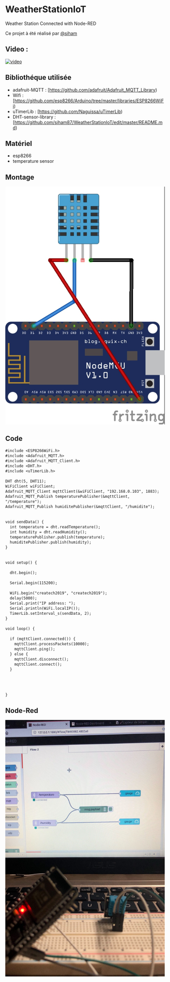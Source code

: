 # WeatherStationIoT

Weather Station Connected with Node-RED

Ce projet à été réalisé par [@siham](https://github.com/siham87) 
## Video :
[![video](https://img.youtube.com/vi/_DZRN9IsLjPY.jpg)](https://www.youtube.com/watch?v=_DZRN9IsLjPY)


## **Bibliothéque utilisée**
+ adafruit-MQTT : [https://github.com/adafruit/Adafruit_MQTT_Library)
+ Wifi : [https://github.com/esp8266/Arduino/tree/master/libraries/ESP8266WiFi)
+ uTimerLib : [https://github.com/Naguissa/uTimerLib)
+ DHT-sensor-library : [https://github.com/siham87/WeatherStationIoT/edit/master/README.md)

## **Matériel**
+ esp8266
+ temperature sensor


## **Montage**

![schema : ](weatherstation.jpg)

## **Code**

```
#include <ESP8266WiFi.h>
#include <Adafruit_MQTT.h>
#include <Adafruit_MQTT_Client.h>
#include <DHT.h>
#include <uTimerLib.h>

DHT dht(5, DHT11);
WiFiClient wiFiClient;
Adafruit_MQTT_Client mqttClient(&wiFiClient, "192.168.0.103", 1883);
Adafruit_MQTT_Publish temperaturePublisher(&mqttClient, "/temperature");
Adafruit_MQTT_Publish humiditePublisher(&mqttClient, "/humidite");


void sendData() {
  int temperature = dht.readTemperature();
  int humidity = dht.readHumidity();
  temperaturePublisher.publish(temperature);
  humiditePublisher.publish(humidity);
}


void setup() {

  dht.begin();
  
  Serial.begin(115200);

  WiFi.begin("createch2019", "createch2019");
  delay(5000);
  Serial.print("IP address: ");
  Serial.println(WiFi.localIP());
  TimerLib.setInterval_s(sendData, 2);
}

void loop() {

  if (mqttClient.connected()) {
    mqttClient.processPackets(10000);
    mqttClient.ping();
  } else {
    mqttClient.disconnect();
    mqttClient.connect();
  }


 

}
```
## **Node-Red**

![photo: ](weatherstationnode-red.jpg)
